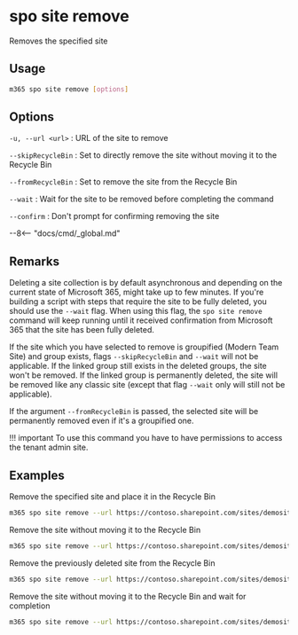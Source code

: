 # spo site remove

Removes the specified site

## Usage

```sh
m365 spo site remove [options]
```

## Options

`-u, --url <url>`
: URL of the site to remove

`--skipRecycleBin`
: Set to directly remove the site without moving it to the Recycle Bin

`--fromRecycleBin`
: Set to remove the site from the Recycle Bin

`--wait`
: Wait for the site to be removed before completing the command

`--confirm`
: Don't prompt for confirming removing the site

--8<-- "docs/cmd/_global.md"

## Remarks

Deleting a site collection is by default asynchronous and depending on the current state of Microsoft 365, might take up to few minutes. If you're building a script with steps that require the site to be fully deleted, you should use the `--wait` flag. When using this flag, the `spo site remove` command will keep running until it received confirmation from Microsoft 365 that the site has been fully deleted.

If the site which you have selected to remove is groupified (Modern Team Site) and group exists, flags `--skipRecycleBin` and `--wait` will not be applicable. If the linked group still exists in the deleted groups, the site won't be removed. If the linked group is permanently deleted, the site will be removed like any classic site (except that flag `--wait` only will still not be applicable).

If the argument `--fromRecycleBin` is passed, the selected site will be permanently removed even if it's a groupified one.

!!! important
    To use this command you have to have permissions to access the tenant admin site.

## Examples

Remove the specified site and place it in the Recycle Bin

```sh
m365 spo site remove --url https://contoso.sharepoint.com/sites/demosite
```

Remove the site without moving it to the Recycle Bin

```sh
m365 spo site remove --url https://contoso.sharepoint.com/sites/demosite --skipRecycleBin
```

Remove the previously deleted site from the Recycle Bin

```sh
m365 spo site remove --url https://contoso.sharepoint.com/sites/demosite --fromRecycleBin
```

Remove the site without moving it to the Recycle Bin and wait for completion

```sh
m365 spo site remove --url https://contoso.sharepoint.com/sites/demosite --wait --skipRecycleBin
```
